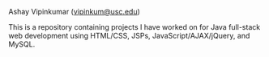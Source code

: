 Ashay Vipinkumar (vipinkum@usc.edu)

This is a repository containing projects I have worked on for Java full-stack web development using HTML/CSS, JSPs, JavaScript/AJAX/jQuery, and MySQL. 
